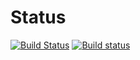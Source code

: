 # Status

[![Build Status](https://travis-ci.org/spelteam/spel.svg?branch=master)](https://travis-ci.org/spelteam/spel) [![Build status](https://ci.appveyor.com/api/projects/status/es1d914y3xhfb8fe/branch/master?svg=true)](https://ci.appveyor.com/project/AenBleidd/spel/branch/master)